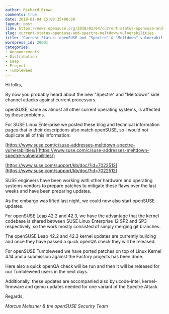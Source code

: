 ```yaml
---
author: Richard Brown
comments: true
date: 2018-01-04 15:09:35+00:00
layout: post
link: https://news.opensuse.org/2018/01/04/current-status-opensuse-and-spectre-meltdown-vulnerabilities/
slug: current-status-opensuse-and-spectre-meltdown-vulnerabilities
title: 'Current Status: openSUSE and "Spectre" & "Meltdown" vulnerabilities'
wordpress_id: 20601
categories:
- Announcements
- Distribution
- Leap
- Project
- Tumbleweed
---
```


Hi folks,

By now you probably heard about the new "Spectre" and "Meltdown" side channel
attacks against current processors.

openSUSE, same as almost all other current operating systems, is affected by
these problems.

For SUSE Linux Enterprise we posted these blog and technical information
pages that in their descriptions also match openSUSE, so I would not duplicate
all of this information:

[https://www.suse.com/c/suse-addresses-meltdown-spectre-vulnerabilities/](https://www.suse.com/c/suse-addresses-meltdown-spectre-vulnerabilities/)

[https://www.suse.com/support/kb/doc/?id=7022512](https://www.suse.com/support/kb/doc/?id=7022512)

SUSE engineers have been working with other hardware and operating systems
vendors to prepare patches to mitigate these flaws over the last weeks
and have been preparing updates.

As the embargo was lifted last night, we could now also start openSUSE
updates.

For openSUSE Leap 42.2 and 42.3, we have the advantage that the
kernel codebase is shared between SUSE Linux Enterprise 12 SP2 and SP3
respectively, so the work mostly consisted of simply merging git branches.

The openSUSE Leap 42.2 and 42.3 kernel updates are currently building
and once they have passed a quick openQA check they will be released.

For openSUSE Tumbleweed we have ported patches on top of Linux Kernel 4.14
and a submission against the Factory projects has been done.

Here also a quick openQA check will be run and then it will be released
for our Tumbleweed users in the next days.

Additionally, these updates are accompanied also by ucode-intel,
kernel-firmware and qemu updates needed for one variant of the Spectre
Attack.

Regards,

_Marcus Meissner & the openSUSE Security Team_
